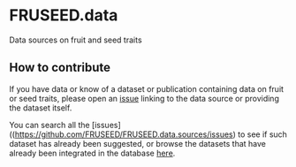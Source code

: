 # FRUSEED.data
Data sources on fruit and seed traits

## How to contribute

If you have data or know of a dataset or publication containing data on fruit or seed traits, please open an [issue](https://github.com/FRUSEED/FRUSEED.data.sources/issues) linking to the data source or providing the dataset itself. 

You can search all the [issues]((https://github.com/FRUSEED/FRUSEED.data.sources/issues) to see if such dataset has already been suggested, or browse the datasets that have already been integrated in the database [here](). 
